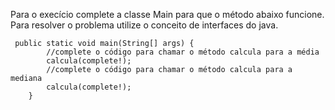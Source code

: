 
Para o execício complete a classe Main para que o método abaixo 
funcione. Para resolver o problema utilize o conceito de interfaces do java.

```
 public static void main(String[] args) {        
        //complete o código para chamar o método calcula para a média        
        calcula(complete!);                    
        //complete o código para chamar o método calcula para a mediana        
        calcula(complete!);                    
    }    
